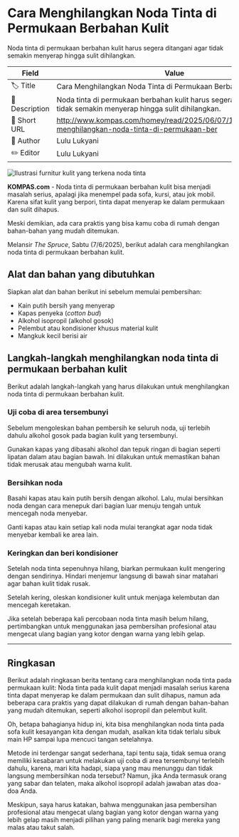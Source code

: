 # Cara Menghilangkan Noda Tinta di Permukaan Berbahan Kulit 

Noda tinta di permukaan berbahan kulit harus segera ditangani agar tidak semakin menyerap hingga sulit dihilangkan.

| Field         | Value                                                       |
|---------------|-------------------------------------------------------------|
| 🏷️ Title       | Cara Menghilangkan Noda Tinta di Permukaan Berbahan Kulit  |
| 📝 Description | Noda tinta di permukaan berbahan kulit harus segera ditangani agar tidak semakin menyerap hingga sulit dihilangkan. |
| 🔗 Short URL   | http://www.kompas.com/homey/read/2025/06/07/174500476/cara-menghilangkan-noda-tinta-di-permukaan-ber |
| 👤 Author      | Lulu Lukyani |
| ✏️ Editor      | Lulu Lukyani |

![Ilustrasi furnitur kulit yang terkena noda tinta](https://asset.kompas.com/crops/gT5QUYXM4nDbyL-JfZo68iykYGI=/0x0:998x665/750x500/data/photo/2023/05/12/645e1911002ee.jpg)

**KOMPAS.com** - Noda tinta di permukaan berbahan kulit bisa menjadi masalah serius, apalagi jika menempel pada sofa, kursi, atau jok mobil. Karena sifat kulit yang berpori, tinta dapat menyerap ke dalam permukaan dan sulit dihapus. 

Meski demikian, ada cara praktis yang bisa kamu coba di rumah dengan bahan-bahan yang mudah ditemukan.

Melansir *The Spruce*, Sabtu (7/6/2025), berikut adalah cara menghilangkan noda tinta di permukaan berbahan kulit.

## Alat dan bahan yang dibutuhkan 

Siapkan alat dan bahan berikut ini sebelum memulai pembersihan:

- Kain putih bersih yang menyerap
- Kapas penyeka (*cotton bud*)
- Alkohol isopropil (alkohol gosok)
- Pelembut atau kondisioner khusus material kulit
- Mangkuk kecil berisi air

## Langkah-langkah menghilangkan noda tinta di permukaan berbahan kulit

Berikut adalah langkah-langkah yang harus dilakukan untuk menghilangkan noda tinta di permukaan berbahan kulit.

### Uji coba di area tersembunyi 

Sebelum mengoleskan bahan pembersih ke seluruh noda, uji terlebih dahulu alkohol gosok pada bagian kulit yang tersembunyi. 

Gunakan kapas yang dibasahi alkohol dan tepuk ringan di bagian seperti lipatan dalam atau bagian bawah. Ini dilakukan untuk memastikan bahan tidak merusak atau mengubah warna kulit.

### Bersihkan noda 

Basahi kapas atau kain putih bersih dengan alkohol. Lalu, mulai bersihkan noda dengan cara menepuk dari bagian luar menuju tengah untuk mencegah noda menyebar. 

Ganti kapas atau kain setiap kali noda mulai terangkat agar noda tidak menyebar kembali ke area lain.

### Keringkan dan beri kondisioner 

Setelah noda tinta sepenuhnya hilang, biarkan permukaan kulit mengering dengan sendirinya. Hindari menjemur langsung di bawah sinar matahari agar bahan kulit tidak rusak. 

Setelah kering, oleskan kondisioner kulit untuk menjaga kelembutan dan mencegah keretakan.

Jika setelah beberapa kali percobaan noda tinta masih belum hilang, pertimbangkan untuk menggunakan jasa pembersihan profesional atau mengecat ulang bagian yang kotor dengan warna yang lebih gelap.

---
## Ringkasan

Berikut adalah ringkasan berita tentang cara menghilangkan noda tinta pada permukaan kulit: Noda tinta pada kulit dapat menjadi masalah serius karena tinta dapat menyerap ke dalam permukaan dan sulit dihapus, namun ada beberapa cara praktis yang dapat dilakukan di rumah dengan bahan-bahan yang mudah ditemukan, seperti alkohol isopropil dan pelembut kulit.



Oh, betapa bahagianya hidup ini, kita bisa menghilangkan noda tinta pada sofa kulit kesayangan kita dengan mudah, asalkan kita tidak terlalu sibuk main HP sampai lupa mencuci tangan setelahnya.

 Metode ini terdengar sangat sederhana, tapi tentu saja, tidak semua orang memiliki kesabaran untuk melakukan uji coba di area tersembunyi terlebih dahulu, karena, mari kita hadapi, siapa yang mau menunggu dan tidak langsung membersihkan noda tersebut? Namun, jika Anda termasuk orang yang sabar dan telaten, maka alkohol isopropil adalah jawaban atas doa-doa Anda.

 Meskipun, saya harus katakan, bahwa menggunakan jasa pembersihan profesional atau mengecat ulang bagian yang kotor dengan warna yang lebih gelap masih menjadi pilihan yang paling menarik bagi mereka yang malas atau takut salah.
